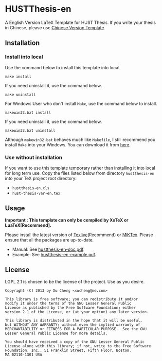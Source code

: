HUSTThesis-en
==========

A English Version LaTeX Template for HUST Thesis. If you write your thesis in Chinese, please use [Chinese Version Template](https://github.com/michael911009/HUSTThesis).

## Installation

### Install into local

Use the command below to install this template into local.
```
make install
```
If you need uninstall it, use the command below.
```
make uninstall
```

For Windows User who don't install `Make`, use the command below to install.
```
makewin32.bat install
```
If you need uninstall it, use the command below.
```
makewin32.bat uninstall
```
Although `makewin32.bat` behaves much like `Makefile`, I still recommend you install `Make` into your Windows. You can download it from [here](http://gnuwin32.sourceforge.net/packages/make.htm).

### Use without installation

If you want to use this template temporary rather than installing it into local for long term use. Copy the files listed below from directory `hustthesis-en` into your TeX project root directory:
* `hustthesis-en.cls`
* `hust-thesis-var-en.tex`

## Usage

**Important : This template can only be compiled by XeTeX or LuaTeX[Recommend].**

Please install the latest version of [Texlive](http://www.tug.org/texlive/)(Recommend) or [MiKTex](http://miktex.org/). Please ensure that all the packages are up-to-date.

* Manual: See [hustthesis-en-doc.pdf](https://github.com/michael911009/HUSTThesis-en/raw/master/doc/hustthesis-en-doc.pdf).
* Example: See [hustthesis-en-example.pdf](https://github.com/michael911009/HUSTThesis-en/raw/master/example/hustthesis-en-example.pdf).

## License

LGPL 2.1 is chosen to be the license of the project. Use as you desire.

```
Copyright (C) 2013 by Xu Cheng <xucheng@me.com>

This library is free software; you can redistribute it and/or
modify it under the terms of the GNU Lesser General Public
License as published by the Free Software Foundation; either
version 2.1 of the License, or (at your option) any later version.

This library is distributed in the hope that it will be useful,
but WITHOUT ANY WARRANTY; without even the implied warranty of
MERCHANTABILITY or FITNESS FOR A PARTICULAR PURPOSE.  See the GNU
Lesser General Public License for more details.
 
You should have received a copy of the GNU Lesser General Public
License along with this library; if not, write to the Free Software
Foundation, Inc., 51 Franklin Street, Fifth Floor, Boston, 
MA 02110-1301 USA
```

